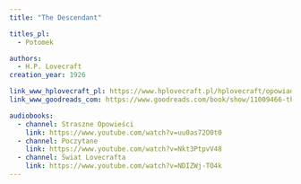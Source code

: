 ```yaml
---
title: "The Descendant"

titles_pl:
  - Potomek

authors:
  - H.P. Lovecraft
creation_year: 1926

link_www_hplovecraft_pl: https://www.hplovecraft.pl/hplovecraft/opowiadania-nowele-powiesci/the-descendant/
link_www_goodreads_com: https://www.goodreads.com/book/show/11009466-the-descendant

audiobooks:
  - channel: Straszne Opowieści
    link: https://www.youtube.com/watch?v=uu0as72O0t0
  - channel: Poczytane
    link: https://www.youtube.com/watch?v=Nkt3PtpvV48
  - channel: Świat Lovecrafta
    link: https://www.youtube.com/watch?v=NDIZWj-TO4k
---
```


